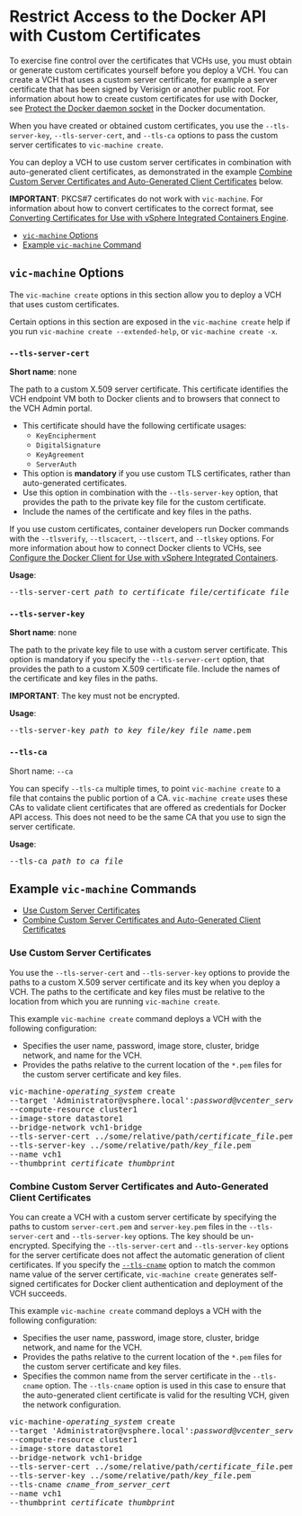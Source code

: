 # Restrict Access to the Docker API with Custom Certificates <a id="restrict_custom"></a>

To exercise fine control over the certificates that VCHs use, you must obtain or generate custom certificates yourself before you deploy a VCH. You can create a VCH that uses a custom server certificate, for example  a server certificate that has been signed by Verisign or another public root. For information about how to create custom certificates for use with Docker, see [Protect the Docker daemon socket](https://docs.docker.com/engine/security/https/) in the Docker documentation. 

When you have created or obtained custom certificates, you use the `--tls-server-key`, `--tls-server-cert`, and `--tls-ca` options to pass the custom server certificates to `vic-machine create`.

You can deploy a VCH to use custom server certificates in combination with auto-generated client certificates, as demonstrated in the example [Combine Custom Server Certificates and Auto-Generated Client Certificates](#certcombo) below.

**IMPORTANT**: PKCS#7 certificates do not work with `vic-machine`. For information about how to convert certificates to the correct format, see [Converting Certificates for Use with vSphere Integrated Containers Engine](vic_cert_reference.md#convertcerts). 

- [`vic-machine` Options](#options)
- [Example `vic-machine` Command](#examples)

## `vic-machine` Options <a id="options"></a>

The `vic-machine create` options in this section allow you to deploy a VCH that uses custom certificates.

Certain options in this section are exposed in the `vic-machine create` help if you run `vic-machine create --extended-help`, or `vic-machine create -x`.

### `--tls-server-cert` <a id="cert"></a>

**Short name**: none

The path to a custom X.509 server certificate. This certificate identifies the VCH endpoint VM both to Docker clients and to browsers that connect to the VCH Admin portal.

- This certificate should have the following certificate usages:
  - `KeyEncipherment`
  - `DigitalSignature`
  - `KeyAgreement`
  - `ServerAuth`
- This option is **mandatory** if you use custom TLS certificates, rather than auto-generated certificates.
- Use this option in combination with the `--tls-server-key` option, that provides the path to the private key file for the custom certificate.
- Include the names of the certificate and key files in the paths.

If you use custom certificates, container developers run Docker commands with the `--tlsverify`, `--tlscacert`, `--tlscert`, and `--tlskey` options. For more information about how to connect Docker clients to VCHs, see [Configure the Docker Client for Use with vSphere Integrated Containers](../vic_app_dev/configure_docker_client.md). 

**Usage**:

<pre>--tls-server-cert <i>path_to_certificate_file</i>/<i>certificate_file_name</i>.pem</pre> 

### `--tls-server-key` <a id="key"></a>

**Short name**: none

The path to the private key file to use with a custom server certificate. This option is mandatory if you specify the `--tls-server-cert` option, that provides the path to a custom X.509 certificate file. Include the names of the certificate and key files in the paths. 

**IMPORTANT**: The key must not be encrypted.

**Usage**:
<pre>--tls-server-key <i>path_to_key_file</i>/<i>key_file_name</i>.pem
</pre> 

### `--tls-ca` <a id="tls-ca"></a>

Short name: `--ca`

You can specify `--tls-ca` multiple times, to point `vic-machine create` to a file that contains the public portion of a CA. `vic-machine create` uses these CAs to validate client certificates that are offered as credentials for Docker API access. This does not need to be the same CA that you use to sign the server certificate.

**Usage**:

<pre>--tls-ca <i>path_to_ca_file</i></pre>

## Example `vic-machine` Commands <a id="examples"></a>

- [Use Custom Server Certificates](#usecustom)
- [Combine Custom Server Certificates and Auto-Generated Client Certificates](#certcombo)

### Use Custom Server Certificates <a id="usecustom"></a>

You use the `--tls-server-cert` and `--tls-server-key` options to provide the paths to a custom X.509 server certificate and its key when you deploy a VCH. The paths to the certificate and key files must be relative to the location from which you are running `vic-machine create`.

This example `vic-machine create` command deploys a VCH with the following configuration:

- Specifies the user name, password, image store, cluster, bridge network, and name for the VCH.
- Provides the paths relative to the current location of the `*.pem` files for the custom server certificate and key files.

<pre>vic-machine-<i>operating_system</i> create
--target 'Administrator@vsphere.local':<i>password</i>@<i>vcenter_server_address</i>/dc1
--compute-resource cluster1
--image-store datastore1
--bridge-network vch1-bridge
--tls-server-cert ../some/relative/path/<i>certificate_file</i>.pem
--tls-server-key ../some/relative/path/<i>key_file</i>.pem
--name vch1
--thumbprint <i>certificate_thumbprint</i>
</pre>


### Combine Custom Server Certificates and Auto-Generated Client Certificates <a id="certcombo"></a>

You can create a VCH with a custom server certificate by specifying the paths to custom `server-cert.pem` and `server-key.pem` files in the `--tls-server-cert` and `--tls-server-key` options. The key should be un-encrypted. Specifying the `--tls-server-cert` and `--tls-server-key` options for the server certificate does not affect the automatic generation of client certificates. If you specify the [`--tls-cname`](tls_auto_certs.md#tls-cname) option to match the common name value of the server certificate, `vic-machine create` generates self-signed certificates for Docker client authentication and deployment of the VCH succeeds.

This example `vic-machine create` command deploys a VCH with the following configuration:

- Specifies the user name, password, image store, cluster, bridge network, and name for the VCH.
- Provides the paths relative to the current location of the `*.pem` files for the custom server certificate and key files.
- Specifies the common name from the server certificate in the `--tls-cname` option. The `--tls-cname` option is used in this case to ensure that the auto-generated client certificate is valid for the resulting VCH, given the network configuration.

<pre>vic-machine-<i>operating_system</i> create
--target 'Administrator@vsphere.local':<i>password</i>@<i>vcenter_server_address</i>/dc1
--compute-resource cluster1
--image-store datastore1
--bridge-network vch1-bridge
--tls-server-cert ../some/relative/path/<i>certificate_file</i>.pem
--tls-server-key ../some/relative/path/<i>key_file</i>.pem
--tls-cname <i>cname_from_server_cert</i>
--name vch1
--thumbprint <i>certificate_thumbprint</i>
</pre>